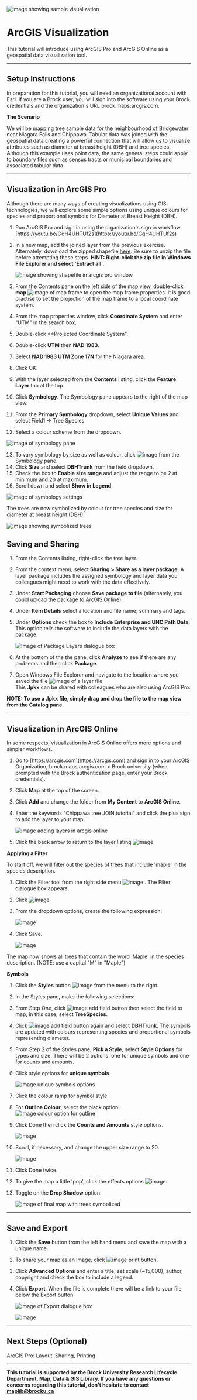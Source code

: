 ![image showing sample visualization](https://user-images.githubusercontent.com/45638590/228588371-86b25a59-9c83-4897-8cc8-bb7695b3e4f9.png)

# ArcGIS Visualization
This tutorial will introduce using ArcGIS Pro and ArcGIS Online as a geospatial data visualization tool.

----

## Setup Instructions
In preparation for this tutorial, you will need an organizational account with Esri. If you are a Brock user, you will sign into the software using your Brock credentials and the organization's URL brock.maps.arcgis.com.

**The Scenario**

We will be mapping tree sample data for the neighbourhood of Bridgewater near Niagara Falls and Chippawa. Tabular data was joined with the geospatial data creating a powerful connection that will allow us to visualize attributes such as diameter at breast height (DBH) and tree species. Although this example uses point data, the same general steps could apply to boundary files such as census tracts or municipal boundaries and associated tabular data.

----

## Visualization in ArcGIS Pro
Although there are many ways of creating visualizations using GIS technologies, we will explore some simple options using unique colours for species and proportional symbols for Diameter at Breast Height (DBH). 

1. Run ArcGIS Pro and sign in using the organization's sign in workflow [https://youtu.be/GqH4UHTUf2s](https://youtu.be/GqH4UHTUf2s)
2. In a new map, add the joined layer from the previous exercise. Alternately, download the zipped shapefile [here](https://github.com/BrockDSL/ArcGIS_Visualization/blob/main/TreeAttributesJOIN.zip). Be sure to unzip the file before attempting these steps. **HINT: Right-click the zip file in Windows File Explorer and select 'Extract all'.**

   ![image showing shapefile in arcgis pro window](https://user-images.githubusercontent.com/45638590/231541333-8d8d1a69-2f7c-4632-a55c-3d5a54a91b47.png)

  
3. From the Contents pane on the left side of the map view, double-click **map** ![image of map frame](https://user-images.githubusercontent.com/45638590/228622520-6ffda3b0-5324-47fa-9cc7-1fdf5aadeee4.png) to open the map frame properties. It is good practise to set the projection of the map frame to a local coordinate system.
4. From the map properties window, click **Coordinate System** and enter "UTM" in the search box.
5. Double-click **Projected Coordinate System".
6. Double-click **UTM** then **NAD 1983**.
7. Select **NAD 1983 UTM Zone 17N** for the Niagara area.
8. Click OK.

9. With the layer selected from the **Contents** listing, click the **Feature Layer** tab at the top.
10. Click **Symbology**. The Symbology pane appears to the right of the map view. 
11. From the **Primary Symbology** dropdown, select **Unique Values** and select Field1 -> Tree Species
12. Select a colour scheme from the dropdown.  

   ![image of symbology pane](https://user-images.githubusercontent.com/45638590/231542630-fb5c5f54-b607-4f1b-92be-1649d7ad22d4.png) 
 
13. To vary symbology by size as well as colour, click ![image](https://user-images.githubusercontent.com/45638590/228629130-dea883ef-7aee-4a28-b44f-fadde23c7baf.png)
 from the Symbology pane.
14. Click **Size** and select **DBHTrunk** from the field dropdown.
15. Check the box to **Enable size range** and adjust the range to be 2 at minimum and 20 at maximum.
16. Scroll down and select **Show in Legend**. 

   ![image of symbology settings](https://user-images.githubusercontent.com/45638590/231543031-f152f7fb-5e9f-48a8-b5d9-e58d893df66b.png)

The trees are now symbolized by colour for tree species and size for diameter at breast height (DBH).

   ![image showing symbolized trees](https://user-images.githubusercontent.com/45638590/228630488-88e7603f-9c2c-4e7c-9d78-617d76544d66.png)  

## Saving and Sharing

1. From the Contents listing, right-click the tree layer.
2. From the context menu, select **Sharing > Share as a layer package**. A layer package includes the assigned symbology and layer data your colleagues might need to work with the data effectively. 
3. Under **Start Packaging** choose **Save package to file** (alternately, you could upload the package to ArcGIS Online).
4. Under **Item Details** select a location and file name; summary and tags.
5. Under **Options** check the box to **Include Enterprise and UNC Path Data**. This option tells the software to include the data layers with the package. 

   ![image of Package Layers dialogue box](https://user-images.githubusercontent.com/45638590/228631866-0a00b8b7-2352-4ca3-916a-a767a0399d2f.png)

6. At the bottom of the the pane, click **Analyze** to see if there are any problems and then click **Package**. 
7. Open Windows File Explorer and navigate to the location where you saved the file ![image of a layer file](https://user-images.githubusercontent.com/45638590/228633466-1ea31a72-e04b-4d19-a9f5-67ea4d11dc54.png)  
This **.lpkx** can be shared with colleagues who are also using ArcGIS Pro.  

**NOTE: To use a .lpkx file, simply drag and drop the file to the map view from the Catalog pane.**  

---- 

## Visualization in ArcGIS Online

In some respects, visualization in ArcGIS Online offers more options and simpler workflows.

1. Go to [https://arcgis.com](https://arcgis.com) and sign in to your ArcGIS Organization, brock.maps.arcgis.com > Brock university (when prompted with the Brock authentication page, enter your Brock credentials).
2. Click **Map** at the top of the screen. 
3. Click **Add** and change the folder from **My Content** to **ArcGIS Online**.
4. Enter the keywords "Chippawa tree JOIN tutorial" and click the plus sign to add the layer to your map.

   ![image adding layers in arcgis online](https://user-images.githubusercontent.com/45638590/231547974-974f5796-510c-4902-aa5f-0a4e514046e4.png)

5. Click the back arrow to return to the layer listing ![image](https://user-images.githubusercontent.com/45638590/228650982-2a30be04-cb2c-435d-9f49-bc54cdaa3541.png)

**Applying a Filter**  

To start off, we will filter out the species of trees that include 'maple' in the species description.

1. Click the Filter tool from the right side menu ![image](https://user-images.githubusercontent.com/45638590/229565365-f0ab9a91-cc8c-4749-8843-24272b11affa.png)
. The Filter dialogue box appears.
2. Click ![image](https://user-images.githubusercontent.com/45638590/229566147-a3176646-def7-4c82-b922-e5e66c0a5be4.png)
  
3. From the dropdown options, create the following expression:  

   ![image](https://user-images.githubusercontent.com/45638590/230100170-d36191fa-c539-46d8-b377-eb94b625b5d9.png)  
   
4. Click Save. 

   ![image](https://user-images.githubusercontent.com/45638590/230100355-806e8b8f-2b54-4b2e-8471-b3274ea7e442.png)  

The map now shows all trees that contain the word 'Maple' in the species description. (NOTE: use a capital "M" in "Maple") 

**Symbols**  

1. Click the **Styles** button ![image](https://user-images.githubusercontent.com/45638590/228651117-f0f829ec-0889-4eae-a9dd-caa7a5838585.png) from the menu to the right.
2. In the Styles pane, make the following selections:
3. From Step One, click ![image add field button](https://user-images.githubusercontent.com/45638590/228651667-095d1d71-c2cc-42cc-a8d4-bab9cf88f7f0.png) then select the field to map, in this case, select **TreeSpecies**.
4. Click ![image add field button](https://user-images.githubusercontent.com/45638590/228651854-733cc3ba-65c1-48b0-a062-c5ef6092ff5a.png) again and select **DBHTrunk**. The symbols are updated with colours representing species and proportional symbols representing diameter. 
5. From Step 2 of the Styles pane, **Pick a Style**, select **Style Options** for types and size. There will be 2 options: one for unique symbols and one for counts and amounts.
6. Click style options for **unique symbols**. 

    ![image unique symbols options](https://user-images.githubusercontent.com/45638590/228652994-b177d8ee-5c6e-4c6f-9080-34444db42b9f.png)

7. Click the colour ramp for symbol style.  
8. For **Outline Colour**, select the black option. ![image colour option for outline](https://user-images.githubusercontent.com/45638590/228653257-4a9debd8-e25f-4fb2-a13c-852e84f4cb61.png)

9. Click Done then click the **Counts and Amounts** style options.  

    ![image](https://user-images.githubusercontent.com/45638590/228653512-667b6f1a-0037-43d8-a35c-113ffcd9dc19.png)

10. Scroll, if necessary, and change the upper size range to 20.  

    ![image](https://user-images.githubusercontent.com/45638590/228654737-4d6af67d-0edb-4314-bd6c-c03b798c556d.png)

11. Click Done twice.  
12. To give the map a little 'pop', click the effects options ![image](https://user-images.githubusercontent.com/45638590/228655102-85daf1b8-64e3-4f8a-940e-43f3f0f7e230.png). 
13. Toggle on the **Drop Shadow** option.  

    ![image of final map with trees symbolized](https://user-images.githubusercontent.com/45638590/229873230-cd74b560-e74b-4055-b232-57dc1d852f76.png)  

----

##  Save and Export 

1. Click the **Save** button from the left hand menu and save the map with a unique name.
2. To share your map as an image, click ![image print button](https://user-images.githubusercontent.com/45638590/228656138-a673d0c7-a606-4047-b569-07e43bbbe0a1.png).
3. Click **Advanced Options** and enter a title, set scale (~15,000), author, copyright and check the box to include a legend.
4. Click **Export**. When the file is complete there will be a link to your file below the Export button.

    ![image of Export dialogue box](https://user-images.githubusercontent.com/45638590/228656813-240732c2-0813-4246-907d-4b8e22322731.png)  

    ![image](https://user-images.githubusercontent.com/45638590/229874007-cce0df8f-cc61-4705-8458-8370953c4bfd.png)



----

## Next Steps (Optional)
ArcGIS Pro: Layout, Sharing, Printing

----

**This tutorial is supported by the Brock University Research Lifecycle Department, Map, Data & GIS Library.  If you have any questions or concerns regarding this tutorial, don't hesitate to contact [maplib@brocku.ca](mailto:maplib@brocku.ca)**
